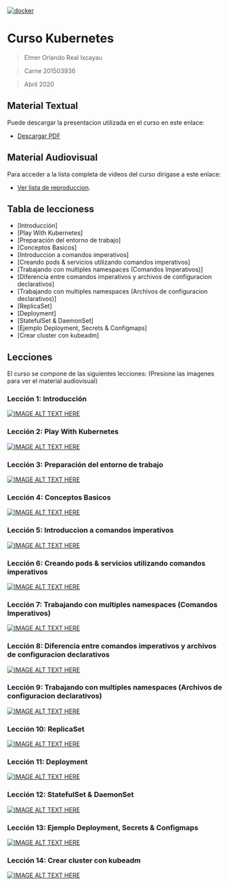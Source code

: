 <a href="#"><img src="https://kubernetes.io/images/kubernetes-horizontal-color.png" title="FVCproductions" alt="docker"></a>

# Curso Kubernetes

> Elmer Orlando Real Ixcayau

> Carne 201503936

> Abril 2020

## Material Textual
Puede descargar la presentacion utilizada en el curso en este enlace:
- [Descargar PDF](https://github.com/ElmerReal/Tesis-201503936/raw/master/Kubernetes/Tesis_201503936%20Curso%20Kubernetes.pdf)

## Material Audiovisual
Para acceder a la lista completa de videos del curso dirigase a este enlace:
- [Ver lista de reproduccion](https://www.youtube.com/playlist?list=PLrKKA2ApdaaAKO5WGsWwEWANYaBZZZMS1).


## Tabla de leccioness

- [Introducción]
- [Play With Kubernetes]
- [Preparación del entorno de trabajo]
- [Conceptos Basicos]
- [Introduccion a comandos imperativos]
- [Creando pods & servicios utilizando comandos imperativos]
- [Trabajando con multiples namespaces (Comandos Imperativos)]
- [Diferencia entre comandos imperativos y archivos de configuracion declarativos]
- [Trabajando con multiples namespaces (Archivos de configuracion declarativos)]
- [ReplicaSet]
- [Deployment]
- [StatefulSet & DaemonSet]
- [Ejemplo Deployment, Secrets & Configmaps]
- [Crear cluster con kubeadm]

## Lecciones

El curso se compone de las siguientes lecciones: (Presione las imagenes para ver el material audiovisual)

### Lección 1: Introducción

   [![IMAGE ALT TEXT HERE](https://img.youtube.com/vi/bqK7RNkXOU8/0.jpg)](https://youtu.be/bqK7RNkXOU8)

### Lección 2: Play With Kubernetes

   [![IMAGE ALT TEXT HERE](https://img.youtube.com/vi/rTRAgbG9PhM/0.jpg)](https://youtu.be/rTRAgbG9PhM)

### Lección 3: Preparación del entorno de trabajo

   [![IMAGE ALT TEXT HERE](https://img.youtube.com/vi/M0vBOna5WbI/0.jpg)](https://youtu.be/M0vBOna5WbI)

### Lección 4: Conceptos Basicos

   [![IMAGE ALT TEXT HERE](https://img.youtube.com/vi/Tr3YCLe2LAI/0.jpg)](https://youtu.be/Tr3YCLe2LAI)

### Lección 5: Introduccion a comandos imperativos

   [![IMAGE ALT TEXT HERE](https://img.youtube.com/vi/1qv1dfOpDPA/0.jpg)](https://youtu.be/1qv1dfOpDPA)

### Lección 6: Creando pods & servicios utilizando comandos imperativos

   [![IMAGE ALT TEXT HERE](https://img.youtube.com/vi/SjCiR-gzKQk/0.jpg)](https://youtu.be/SjCiR-gzKQk)

### Lección 7:  Trabajando con multiples namespaces (Comandos Imperativos)

   [![IMAGE ALT TEXT HERE](https://img.youtube.com/vi/WoCh_5FrtEE/0.jpg)](https://youtu.be/WoCh_5FrtEE)

### Lección 8:  Diferencia entre comandos imperativos y archivos de configuracion declarativos

   [![IMAGE ALT TEXT HERE](https://img.youtube.com/vi/x5jGb6wgSuA/0.jpg)](https://youtu.be/x5jGb6wgSuA)

### Lección 9: Trabajando con multiples namespaces (Archivos de configuracion declarativos)

   [![IMAGE ALT TEXT HERE](https://img.youtube.com/vi/0uEo7Wbz0K0/0.jpg)](https://youtu.be/0uEo7Wbz0K0)

### Lección 10: ReplicaSet

   [![IMAGE ALT TEXT HERE](https://img.youtube.com/vi/OwJAYXTyRxk/0.jpg)](https://youtu.be/OwJAYXTyRxk)

### Lección 11: Deployment

   [![IMAGE ALT TEXT HERE](https://img.youtube.com/vi/YJemfaecq1M/0.jpg)](https://youtu.be/YJemfaecq1M)

### Lección 12: StatefulSet & DaemonSet

   [![IMAGE ALT TEXT HERE](https://img.youtube.com/vi/rIsQGRrZCos/0.jpg)](https://youtu.be/rIsQGRrZCos)

### Lección 13: Ejemplo Deployment, Secrets & Configmaps

   [![IMAGE ALT TEXT HERE](https://img.youtube.com/vi/mBds3rHBNqQ/0.jpg)](https://youtu.be/mBds3rHBNqQ)

### Lección 14: Crear cluster con kubeadm

   [![IMAGE ALT TEXT HERE](https://img.youtube.com/vi/QAl3BwwvRyk/0.jpg)](https://youtu.be/QAl3BwwvRyk)
